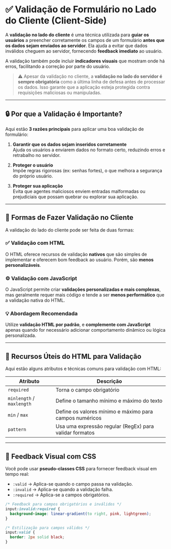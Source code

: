 # ✅ Validação de Formulário no Lado do Cliente (Client-Side)

A **validação no lado do cliente** é uma técnica utilizada para **guiar os usuários** a preencher corretamente os campos de um formulário **antes que os dados sejam enviados ao servidor**. Ela ajuda a evitar que dados inválidos cheguem ao servidor, fornecendo **feedback imediato** ao usuário.

A validação também pode incluir **indicadores visuais** que mostram onde há erros, facilitando a correção por parte do usuário.

> ⚠️ Apesar da validação no cliente, a **validação no lado do servidor é sempre obrigatória** como a última linha de defesa antes de processar os dados. Isso garante que a aplicação esteja protegida contra requisições maliciosas ou manipuladas.

---

## 🔒 Por que a Validação é Importante?

Aqui estão **3 razões principais** para aplicar uma boa validação de formulário:

1. **Garantir que os dados sejam inseridos corretamente**  
   Ajuda os usuários a enviarem dados no formato certo, reduzindo erros e retrabalho no servidor.

2. **Proteger o usuário**  
   Impõe regras rigorosas (ex: senhas fortes), o que melhora a segurança do próprio usuário.

3. **Proteger sua aplicação**  
   Evita que agentes maliciosos enviem entradas malformadas ou prejudiciais que possam quebrar ou explorar sua aplicação.

---

## 🧰 Formas de Fazer Validação no Cliente

A validação do lado do cliente pode ser feita de duas formas:

### ✅ Validação com HTML

O HTML oferece recursos de validação **nativos** que são simples de implementar e oferecem bom feedback ao usuário. Porém, são **menos personalizáveis**.

### ⚙️ Validação com JavaScript

O JavaScript permite criar **validações personalizadas e mais complexas**, mas geralmente requer mais código e tende a ser **menos performático** que a validação nativa do HTML.

### 💡 Abordagem Recomendada

Utilize **validação HTML por padrão**, e **complemente com JavaScript** apenas quando for necessário adicionar comportamento dinâmico ou lógica personalizada.

---

## 🧩 Recursos Úteis do HTML para Validação

Aqui estão alguns atributos e técnicas comuns para validação com HTML:

| Atributo     | Descrição                                               |
|--------------|---------------------------------------------------------|
| `required`   | Torna o campo obrigatório                               |
| `minlength` / `maxlength` | Define o tamanho mínimo e máximo do texto          |
| `min` / `max`| Define os valores mínimo e máximo para campos numéricos |
| `pattern`    | Usa uma expressão regular (RegEx) para validar formatos |

---

## 🎨 Feedback Visual com CSS

Você pode usar **pseudo-classes CSS** para fornecer feedback visual em tempo real:

- `:valid` → Aplica-se quando o campo passa na validação.
- `:invalid` → Aplica-se quando a validação falha.
- `:required` → Aplica-se a campos obrigatórios.

```css
/* Feedback para campos obrigatórios e inválidos */
input:invalid:required {
  background-image: linear-gradient(to right, pink, lightgreen);
}

/* Estilização para campos válidos */
input:valid {
  border: 2px solid black;
}
